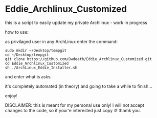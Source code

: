 # Eddie_Archlinux_Customized
this is a script to easily update my private Archlinux - work in progress

how to use:

as privilaged user in any ArchLinux enter the command:

```
sudo mkdir ~/Desktop/tempgit
cd ~/Desktop/tempgit
git clone https://github.com/Dwdeath/Eddie_Archlinux_Customized.git
cd Eddie_Archlinux_Customized
sh ./ArchLinux_Eddie_Installer.sh
```
and enter what is asks.

it's completely automated (in theory) and going to take a while to finish...

enjoy!

DISCLAIMER: this is meant for my personal use only!
I will not accept changes to the code, so if your'e interested just copy it!
thamk you.
